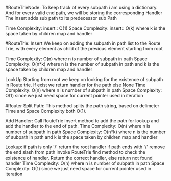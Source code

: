 #RouteTrieNode:
To keep track of every subpath i am using a dictionary. And for every valid end path, we will be storing the corresponding Handler
The insert adds sub path to its predecessor sub Path

Time Complexity:
insert:: O(1)
Space Complexity:
insert:: O(k) where k is the space taken by children map and handler

#RouteTrie:
Insert
We keep on adding the subpath in path list to the Route Trie, with every element as child of the previous element starting from root

Time Complexity:
O(n) where n is number of subpath in path
Space Complexity:
O(n*k) where n is the number of subpath in path and k is the space taken by children map and handler

LookUp
Starting from root we keep on looking for the existence of subpath in Route trie. If exist we return handler for the path else None
Time Complexity:
O(n) where n is number of subpath in path
Space Complexity:
O(1) since we just need space for current pointer used in iteration

#Router
Split Path:
This method splits the path string, based on delimeter
Time and Space Complexity both O(1).

Add Handler:
Call RouteTrie insert method to add the path for lookup and add the handler to the end of path.
Time Complexity:
O(n) where n is number of subpath in path
Space Complexity:
O(n*k) where n is the number of subpath in path and k is the space taken by children map and handler


Lookup:
if path is only '/' return the root handler
if path ends with '/' remove the end slash from path
invoke RouteTrie find method to check the existence of handler. Return the correct handler, else return not found handler
Time Complexity:
O(n) where n is number of subpath in path
Space Complexity:
O(1) since we just need space for current pointer used in iteration

